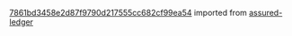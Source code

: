 [7861bd3458e2d87f9790d217555cc682cf99ea54](https://github.com/insolar/assured-ledger/commit/7861bd3458e2d87f9790d217555cc682cf99ea54) imported from [assured-ledger](https://github.com/insolar/assured-ledger)
